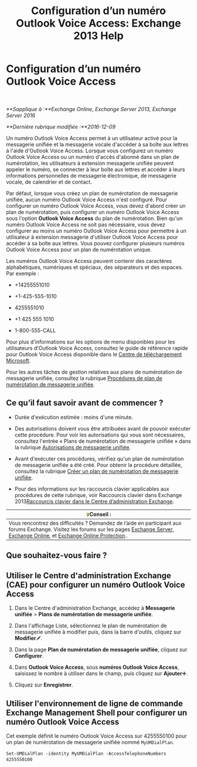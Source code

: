 ﻿---
title: 'Configuration d’un numéro Outlook Voice Access: Exchange 2013 Help'
TOCTitle: Configuration d’un numéro Outlook Voice Access
ms:assetid: 443c838e-f266-4893-b6b2-e5fc96579b55
ms:mtpsurl: https://technet.microsoft.com/fr-fr/library/Aa997680(v=EXCHG.150)
ms:contentKeyID: 50555387
ms.date: 04/24/2018
mtps_version: v=EXCHG.150
ms.translationtype: HT
---

# Configuration d’un numéro Outlook Voice Access

 

_**Sapplique à :**Exchange Online, Exchange Server 2013, Exchange Server 2016_

_**Dernière rubrique modifiée :**2016-12-09_

Un numéro Outlook Voice Access permet à un utilisateur activé pour la messagerie unifiée et la messagerie vocale d'accéder à sa boîte aux lettres à l'aide d'Outlook Voice Access. Lorsque vous configurez un numéro Outlook Voice Access ou un numéro d'accès d'abonné dans un plan de numérotation, les utilisateurs à extension messagerie unifiée peuvent appeler le numéro, se connecter à leur boîte aux lettres et accéder à leurs informations personnelles de messagerie électronique, de messagerie vocale, de calendrier et de contact.

Par défaut, lorsque vous créez un plan de numérotation de messagerie unifiée, aucun numéro Outlook Voice Access n'est configuré. Pour configurer un numéro Outlook Voice Access, vous devez d'abord créer un plan de numérotation, puis configurer un numéro Outlook Voice Access sous l'option **Outlook Voice Access** du plan de numérotation. Bien qu'un numéro Outlook Voice Access ne soit pas nécessaire, vous devez configurer au moins un numéro Outlook Voice Access pour permettre à un utilisateur à extension messagerie d'utiliser Outlook Voice Access pour accéder à sa boîte aux lettres. Vous pouvez configurer plusieurs numéros Outlook Voice Access pour un plan de numérotation unique.

Les numéros Outlook Voice Access peuvent contenir des caractères alphabétiques, numériques et spéciaux, des séparateurs et des espaces. Par exemple :

  - \+14255551010

  - \+1-425-555-1010

  - 4255551010

  - \+1 425 555 1010

  - 1-800-555-CALL

Pour plus d'informations sur les options de menu disponibles pour les utilisateurs d'Outlook Voice Access, consultez le guide de référence rapide pour Outlook Voice Access disponible dans le [Centre de téléchargement Microsoft](https://go.microsoft.com/fwlink/p/?linkid=64645).

Pour les autres tâches de gestion relatives aux plans de numérotation de messagerie unifiée, consultez la rubrique [Procédures de plan de numérotation de messagerie unifiée](um-dial-plan-procedures-exchange-2013-help.md).

## Ce qu’il faut savoir avant de commencer ?

  - Durée d'exécution estimée : moins d'une minute.

  - Des autorisations doivent vous être attribuées avant de pouvoir exécuter cette procédure. Pour voir les autorisations qui vous sont nécessaires, consultez l'entrée « Plans de numérotation de messagerie unifiée » dans la rubrique [Autorisations de messagerie unifiée](unified-messaging-permissions-exchange-2013-help.md).

  - Avant d'exécuter ces procédures, vérifiez qu'un plan de numérotation de messagerie unifiée a été créé. Pour obtenir la procédure détaillée, consultez la rubrique [Créer un plan de numérotation de messagerie unifiée](create-a-um-dial-plan-exchange-2013-help.md).

  - Pour des informations sur les raccourcis clavier applicables aux procédures de cette rubrique, voir Raccourcis clavier dans Exchange 2013[Raccourcis clavier dans le Centre d’administration Exchange](keyboard-shortcuts-in-the-exchange-admin-center-exchange-online-protection-help.md).

<table>
<thead>
<tr class="header">
<th><img src="images/Bb125224.tip(EXCHG.150).gif" title="Conseil" alt="Conseil" />Conseil :</th>
</tr>
</thead>
<tbody>
<tr class="odd">
<td>Vous rencontrez des difficultés ? Demandez de l’aide en participant aux forums Exchange. Visitez les forums sur les pages <a href="https://go.microsoft.com/fwlink/p/?linkid=60612">Exchange Server</a>, <a href="https://go.microsoft.com/fwlink/p/?linkid=267542">Exchange Online</a>, et <a href="https://go.microsoft.com/fwlink/p/?linkid=285351">Exchange Online Protection</a>..</td>
</tr>
</tbody>
</table>


## Que souhaitez-vous faire ?

## Utiliser le Centre d'administration Exchange (CAE) pour configurer un numéro Outlook Voice Access

1.  Dans le Centre d'administration Exchange, accédez à **Messagerie unifiée** \> **Plans de numérotation de messagerie unifiée**.

2.  Dans l'affichage Liste, sélectionnez le plan de numérotation de messagerie unifiée à modifier puis, dans la barre d'outils, cliquez sur **Modifier**![Icône Modifier](images/Bb124582.6f53ccb2-1f13-4c02-bea0-30690e6ea71d(EXCHG.150).gif "Icône Modifier").

3.  Dans la page **Plan de numérotation de messagerie unifiée**, cliquez sur **Configurer**.

4.  Dans **Outlook Voice Access**, sous **numéros Outlook Voice Access**, saisissez le nombre à utiliser dans le champ, puis cliquez sur **Ajouter**![Icône Ajouter](images/JJ218640.c1e75329-d6d7-4073-a27d-498590bbb558(EXCHG.150).gif "Icône Ajouter").

5.  Cliquez sur **Enregistrer**.

## Utiliser l'environnement de ligne de commande Exchange Management Shell pour configurer un numéro Outlook Voice Access

Cet exemple définit le numéro Outlook Voice Access sur 4255550100 pour un plan de numérotation de messagerie unifiée nommé `MyUMDialPlan`.

    Set-UMDialPlan -identity MyUMDialPlan -AccessTelephoneNumbers 4255550100

